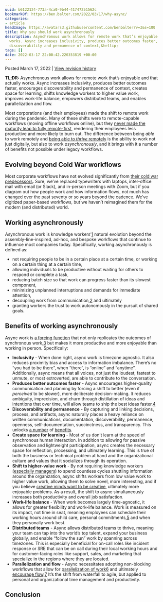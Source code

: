 ```yaml
---
uuid: b6122124-773a-4ca0-9b44-41747251562c
bookmarkOf: https://ben.balter.com/2022/03/17/why-async/
categories:
- article
headImage: https://avatars3.githubusercontent.com/benbalter?v=3&s=100
title: Why you should work asynchronously
description: Asynchronous work allows for remote work that’s enjoyable and that actually
  works. Async increases inclusivity, produces better outcomes faster, encourages
  discoverability and permanence of context,&hellip;
tags: []
date: 2022-03-17 22:00:42.220353819 +00:00
---
```


Posted March 17, 2022 | [View revision history](https://github.com/benbalter/benbalter.github.com/commits/main/_posts/2022-03-17-why-async.md)

**TL;DR:** Asynchronous work allows for remote work that’s enjoyable and that actually works. Async increases inclusivity, produces better outcomes faster, encourages discoverability and permanence of context, creates space for learning, shifts knowledge workers to higher value work, improves work-life balance, empowers distributed teams, and enables parallelization and flow.

Most corporations (and their employees) made the shift to remote work during the pandemic. Many of these shifts were to remote-capable workflows (moving offline workflows online), but they [never made the maturity leap to fully remote-first](https://ma.tt/2020/04/five-levels-of-autonomy/), rendering their employees less productive and more likely to burn out. The difference between being _able_ to work remotely and [being able to _thrive_ remotely](https://www.thegreatcodeadventure.com/my-long-distance-relationship-with-github/) is the ability to work not just digitally, but also to work _asynchronously_, and it brings with it a number of benefits not possible under legacy workflows.

Evolving beyond Cold War workflows
----------------------------------

Most corporate workflows have not evolved significantly from [their cold war predecessors](https://ben.balter.com/2015/11/18/tools-to-empower-open-collaboration/). Sure, we’ve replaced typewriters with laptops, inter-office mail with email (or Slack), and in-person meetings with Zoom, but if you diagram out how people work and how information flows, not much has changed over the past seventy or so years beyond the cadence. We’ve digitized paper-based workflows, but we haven’t reimagined them for the modern (and distributed) world.

Working asynchronously
----------------------

Asynchronous work is knowledge workers’[1](#fn:5) natural evolution beyond the assembly-line-inspired, ad-hoc, and bespoke workflows that continue to influence most companies today. Specifically, working asynchronously is defined as:

*   not requiring people to be in a certain place at a certain time, or working on a certain thing at a certain time,
*   allowing individuals to be productive without waiting for others to respond or complete a task,
*   reducing batch size so that work can progress faster than its slowest component,
*   minimizing unplanned interruptions and demands for immediate attention,
*   decoupling work from communication,[2](#fn:4) and ultimately
*   granting workers the trust to work autonomously in the pursuit of shared goals.

Benefits of working asynchronously
----------------------------------

Async work is [a forcing function](https://ben.balter.com/2015/09/21/open-source-behind-the-firewall/#how-you-work-is-as-important-as-what-you-work-on) that not only replicates the outcomes of synchronous work,[3](#fn:6) but makes it more productive and more enjoyable than working in person. Specifically:

*   **Inclusivity** - When done right, async work is timezone agnostic. It also reduces proximity bias and access to information imbalance. There’s no “you had to be there”, when “there”, is “online” and “anytime”. Additionally, async means that all voices, not just the loudest, fastest to unmute, or most extroverted, are able to contribute to the conversation.
*   **Produces better outcomes faster** - Async encourages higher-quality communication and planning by forcing a shift to better (even if _perceived_ to be slower), more deliberate decision-making. It reduces ambiguity, imprecision, and churn through distillation of ideas and intentions that over time, will allow teams to ship the best ideas faster.[4](#fn:7)
*   **Discoverability and permanence** - By capturing and linking decisions, process, and artifacts, async naturally places a heavy reliance on written communications, documentation, discoverability, permanence, openness, self-documentation, succinctness, and transparency. This unlocks [a number](https://ben.balter.com/2015/11/12/why-urls/#the-value-of-giving-concepts-urls) of [benefits](https://ben.balter.com/2022/02/16/leaders-show-their-work/#the-value-of-showing-your-work).
*   **Create space for learning** - Most of us don’t learn at the speed of synchronous human interaction. In addition to allowing for passive observation and lightweight participation, async creates the necessary space for reflection, processing, and ultimately learning. This is true of both the business or technical problem at hand and the organizational culture and values that it socializes through its operation.
*   **Shift to higher-value work** - By not requiring knowledge workers ([especially managers](https://ben.balter.com/2012/12/16/deprecate-management/)) to spend countless cycles shuttling information around the organization, async shifts workers from low value work to higher value work, allowing them to solve novel, more interesting, and if you believe [creative minds want to be creative](https://ben.balter.com/2013/02/04/what-is-a-hacker/#the-hacker-way), ultimately more enjoyable problems. As a result, the shift to async simultaneously increases both productivity and overall job satisfaction.
*   **Work-life balance** - When work becomes largely time-agnostic, it allows for greater flexibility and work-life balance. Work is measured on its impact, not time in seat, meaning employees can schedule their working hours around child care, personal commitments,[5](#fn:3) and when they personally work best.
*   **Distributed teams** - Async allows distributed teams to thrive, meaning your team can tap into the world’s top talent, expand your business globally, and enable “follow the sun” work by spanning across timezones. This is especially beneficial for on-call roles like incident response or SRE that can be on call during their local working hours and for customer-facing roles like support, sales, and marketing that specialize in the regions where they are located.
*   **Parallelization and flow** - Async necessitates adopting non-blocking workflows that allow for [parallelization of work](https://remote.com/blog/why-you-should-be-doing-async-work)[6](#fn:1) and ultimately [encourage flow](https://ben.balter.com/2020/03/18/tips-for-working-remotely/#1-prefer-asynchronous-communication).[7](#fn:2) It’s the shift from waterfall to agile, but applied to personal and organizational time management and productivity.

Conclusion
---
